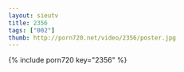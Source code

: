 ```yaml
--- 
layout: sieutv
title: 2356
tags: ["002"]
thumb: http://porn720.net/video/2356/poster.jpg
---
```

{% include porn720 key="2356" %} 
